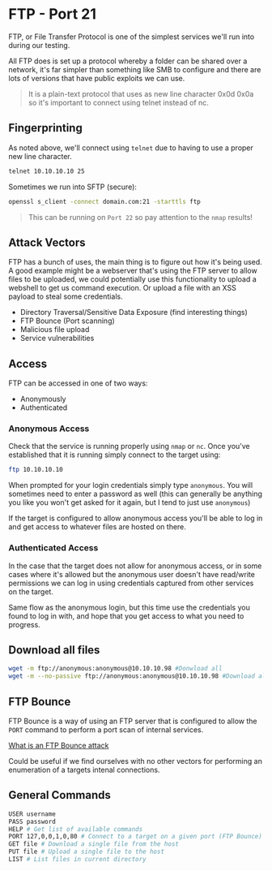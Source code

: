 # FTP - Port 21

FTP, or File Transfer Protocol is one of the simplest services we'll run into during our testing. 

All FTP does is set up a protocol whereby a folder can be shared over a network, it's far simpler than something like SMB to configure and there are lots of versions that have public exploits we can use.


> It is a plain-text protocol that uses as new line character 0x0d 0x0a so it's important to connect using telnet instead of nc.

## Fingerprinting

As noted above, we'll connect using `telnet` due to having to use a proper new line character.

```bash
telnet 10.10.10.10 25
```

Sometimes we run into SFTP (secure):

```bash
openssl s_client -connect domain.com:21 -starttls ftp
```

> This can be running on `Port 22` so pay attention to the `nmap` results!

## Attack Vectors

FTP has a bunch of uses, the main thing is to figure out how it's being used. A good example might be a webserver that's using the FTP server to allow files to be uploaded, we could potentially use this functionality to upload a webshell to get us command execution. Or upload a file with an XSS payload to steal some credentials.

- Directory Traversal/Sensitive Data Exposure (find interesting things)
- FTP Bounce (Port scanning)
- Malicious file upload 
- Service vulnerabilities

## Access

FTP can be accessed in one of two ways:

- Anonymously
- Authenticated

### Anonymous Access

Check that the service is running properly using `nmap` or `nc`. Once you've established that it is running simply connect to the target using:

```bash
ftp 10.10.10.10
```

When prompted for your login credentials simply type `anonymous`. You will sometimes need to enter a password as well (this can generally be anything you like you won't get asked for it again, but I tend to just use `anonymous`)

If the target is configured to allow anonymous access you'll be able to log in and get access to whatever files are hosted on there.

### Authenticated Access

In the case that the target does not allow for anonymous access, or in some cases where it's allowed but the anonymous user doesn't have read/write permissions we can log in using credentials captured from other services on the target.

Same flow as the anonymous login, but this time use the credentials you found to log in with, and hope that you get access to what you need to progress.

## Download all files

```bash
wget -m ftp://anonymous:anonymous@10.10.10.98 #Donwload all
wget -m --no-passive ftp://anonymous:anonymous@10.10.10.98 #Download all
```

## FTP Bounce

FTP Bounce is a way of using an FTP server that is configured to allow the `PORT` command to perform a port scan of internal services.

[What is an FTP Bounce attack](https://www.thesecuritybuddy.com/vulnerabilities/what-is-ftp-bounce-attack/)

Could be useful if we find ourselves with no other vectors for performing an enumeration of a targets intenal connections.

## General Commands

```bash
USER username
PASS password
HELP # Get list of available commands
PORT 127,0,0,1,0,80 # Connect to a target on a given port (FTP Bounce)
GET file # Download a single file from the host
PUT file # Upload a single file to the host
LIST # List files in current directory
```


